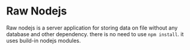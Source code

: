 # Raw Nodejs
Raw nodejs is a server application for storing data on file without any database and other dependency.
there is no need to use `npm install`. it uses build-in nodejs modules. 
